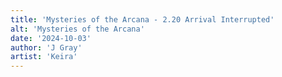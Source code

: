 ```yaml
---
title: 'Mysteries of the Arcana - 2.20 Arrival Interrupted'
alt: 'Mysteries of the Arcana'
date: '2024-10-03'
author: 'J Gray'
artist: 'Keira'
---
```

